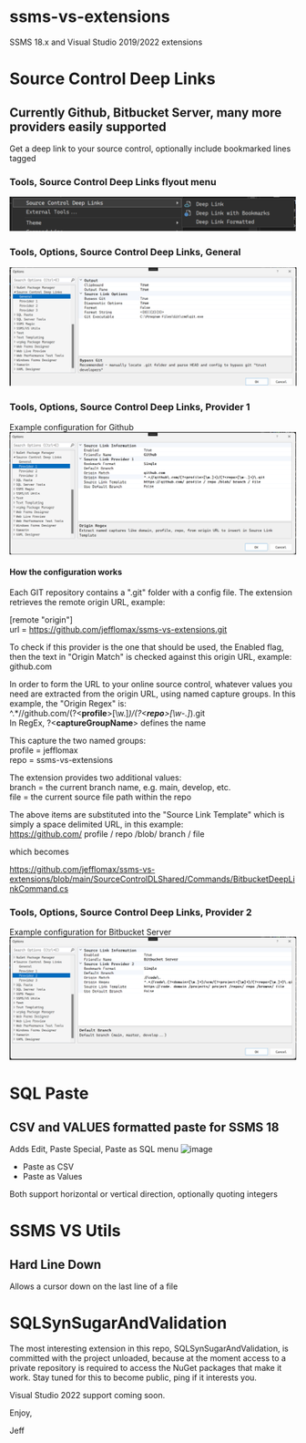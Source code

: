 # ssms-vs-extensions
SSMS 18.x and Visual Studio 2019/2022 extensions

# Source Control Deep Links
## Currently Github, Bitbucket Server, many more providers easily supported
Get a deep link to your source control, optionally include bookmarked lines tagged

### Tools, Source Control Deep Links flyout menu
![Tools, Source Control Deep Links](/images/DeepLinksToolsMenu.png)

### Tools, Options, Source Control Deep Links, General 
![Tools, Options, Source Control Deep Links, General](/images/DeepLinksGeneral.png)

### Tools, Options, Source Control Deep Links, Provider 1
Example configuration for Github
![Tools, Options, Source Control Deep Links, Provider 1](/images/DeepLinksProvider1.png)

#### How the configuration works
Each GIT repository contains a ".git" folder with a config file.  The extension retrieves the remote origin URL, example:

[remote "origin"]  
	url = https://github.com/jefflomax/ssms-vs-extensions.git

To check if this provider is the one that should be used, the Enabled flag, then the text in "Origin Match" is checked against this origin URL, example:
github.com

In order to form the URL to your online source control, whatever values you need are extracted from the origin URL, using named capture groups.  In this example, the "Origin Regex" is:  
^.\*//github\.com/(?\<**profile**>[\w.]*)/(?\<**repo**>[\w-.]*)\.git  
In RegEx, ?\<**captureGroupName**> defines the name

This capture the two named groups:  
profile = jefflomax  
repo = ssms-vs-extensions

The extension provides two additional values:  
branch = the current branch name, e.g. main, develop, etc.  
file = the current source file path within the repo

The above items are substituted into the "Source Link Template" which is simply a space delimited URL, in this example:  
https://github.com/ profile / repo /blob/ branch / file

which becomes

https://github.com/jefflomax/ssms-vs-extensions/blob/main/SourceControlDLShared/Commands/BitbucketDeepLinkCommand.cs


### Tools, Options, Source Control Deep Links, Provider 2
Example configuration for Bitbucket Server
![Tools, Options, Source Control Deep Links, Provider 2](/images/DeepLinksProvider2.png)


# SQL Paste
## CSV and VALUES formatted paste for SSMS 18
Adds Edit, Paste Special, Paste as SQL menu
![image](https://user-images.githubusercontent.com/5674343/188520420-b2a154e8-ba26-44f9-83b1-6c90c06681de.png)
* Paste as CSV
* Paste as Values

Both support horizontal or vertical direction, optionally quoting integers

# SSMS VS Utils
## Hard Line Down
Allows a cursor down on the last line of a file

# SQLSynSugarAndValidation
The most interesting extension in this repo, SQLSynSugarAndValidation, is committed with the project unloaded, because at the moment access to a private repository is required to access the NuGet packages that make it work.  Stay tuned for this to become public, ping if it interests you.

Visual Studio 2022 support coming soon.

Enjoy,

Jeff
